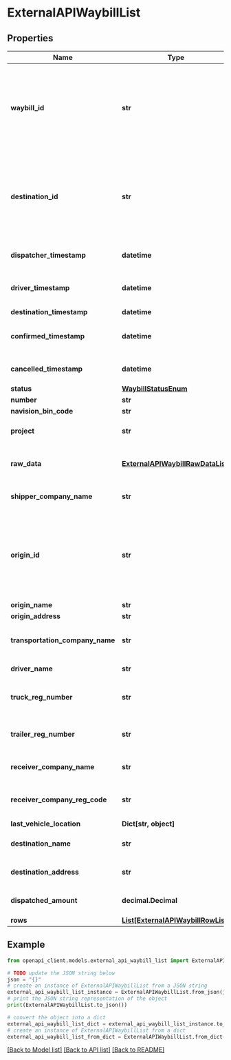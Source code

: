 # ExternalAPIWaybillList


## Properties

Name | Type | Description | Notes
------------ | ------------- | ------------- | -------------
**waybill_id** | **str** | The external ID of the waybill. Usually &#x60;null&#x60; if waybill was created in Waybiller UI and not over Waybiller External API. | [readonly] 
**destination_id** | **str** | The external ID of the destination. Usually &#x60;null&#x60; if waybill was created in Waybiller UI and not over Waybiller External API. | [readonly] 
**dispatcher_timestamp** | **datetime** | Waybill creation timestamp | [readonly] 
**driver_timestamp** | **datetime** | Timestamp when driver started driving | [readonly] 
**destination_timestamp** | **datetime** |  | [readonly] 
**confirmed_timestamp** | **datetime** | Time of confirmation in the destination | [readonly] 
**cancelled_timestamp** | **datetime** | Time of waybill cancelling | [readonly] 
**status** | [**WaybillStatusEnum**](WaybillStatusEnum.md) |  | [readonly] 
**number** | **str** |  | [readonly] 
**navision_bin_code** | **str** | Bin code. | [readonly] 
**project** | **str** | Project code in your system. | [readonly] 
**raw_data** | [**ExternalAPIWaybillRawDataList**](ExternalAPIWaybillRawDataList.md) | The IDs of the Waybiller internal objects | [readonly] 
**shipper_company_name** | **str** | The name of the shipper company. | [readonly] 
**origin_id** | **str** | The external ID of the origin. Usually &#x60;null&#x60; if waybill was created in Waybiller UI and not over Waybiller External API. | [readonly] 
**origin_name** | **str** |  | [readonly] 
**origin_address** | **str** |  | [readonly] 
**transportation_company_name** | **str** | The name of the transportation company. | [readonly] 
**driver_name** | **str** | The name of the driver. | [readonly] 
**truck_reg_number** | **str** | The registration number of the vehicle. | [readonly] 
**trailer_reg_number** | **str** | The registration number of the trailer. | [readonly] 
**receiver_company_name** | **str** | The name of the receiving company. | [readonly] 
**receiver_company_reg_code** | **str** | The registry code of the receiving company. | [readonly] 
**last_vehicle_location** | **Dict[str, object]** |  | [readonly] 
**destination_name** | **str** | The name of the destination. | [readonly] 
**destination_address** | **str** | The address of the destination. | [readonly] 
**dispatched_amount** | **decimal.Decimal** | The total dispatched amount. | [readonly] 
**rows** | [**List[ExternalAPIWaybillRowList]**](ExternalAPIWaybillRowList.md) | Waybill rows. | [readonly] 

## Example

```python
from openapi_client.models.external_api_waybill_list import ExternalAPIWaybillList

# TODO update the JSON string below
json = "{}"
# create an instance of ExternalAPIWaybillList from a JSON string
external_api_waybill_list_instance = ExternalAPIWaybillList.from_json(json)
# print the JSON string representation of the object
print(ExternalAPIWaybillList.to_json())

# convert the object into a dict
external_api_waybill_list_dict = external_api_waybill_list_instance.to_dict()
# create an instance of ExternalAPIWaybillList from a dict
external_api_waybill_list_from_dict = ExternalAPIWaybillList.from_dict(external_api_waybill_list_dict)
```
[[Back to Model list]](../README.md#documentation-for-models) [[Back to API list]](../README.md#documentation-for-api-endpoints) [[Back to README]](../README.md)


